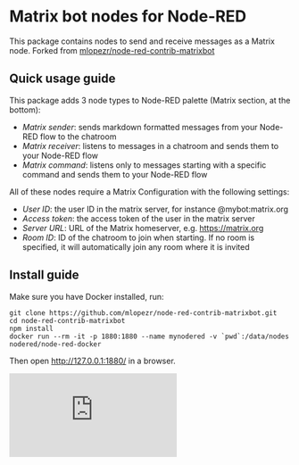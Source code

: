 # Matrix bot nodes for Node-RED

This package contains nodes to send and receive messages as a Matrix node.
Forked from [mlopezr/node-red-contrib-matrixbot](https://github.com/mlopezr/node-red-contrib-matrixbot)

## Quick usage guide

This package adds 3 node types to Node-RED palette (Matrix section, at the bottom):
* *Matrix sender*: sends markdown formatted messages from your Node-RED flow to the chatroom
* *Matrix receiver*: listens to messages in a chatroom and sends them to your Node-RED flow
* *Matrix command*: listens only to messages starting with a specific command and sends them to your Node-RED flow

All of these nodes require a Matrix Configuration with the following settings:
* *User ID*: the user ID in the matrix server, for instance @mybot:matrix.org
* *Access token*: the access token of the user in the matrix server
* *Server URL*: URL of the Matrix homeserver, e.g. https://matrix.org
* *Room ID*: ID of the chatroom to join when starting. If no room is specified, it will automatically join any room where it is invited

## Install guide

Make sure you have Docker installed, run:

```
git clone https://github.com/mlopezr/node-red-contrib-matrixbot.git
cd node-red-contrib-matrixbot
npm install
docker run --rm -it -p 1880:1880 --name mynodered -v `pwd`:/data/nodes nodered/node-red-docker
```

Then open http://127.0.0.1:1880/ in a browser.

![ ](https://ga-beacon.appspot.com/UA-63227151-9/README.md?pixel)